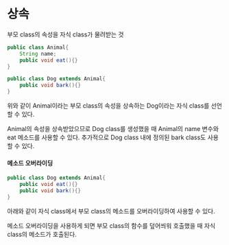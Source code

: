 # 상속

부모 class의 속성을 자식 class가 물려받는 것

```java
public class Animal{
    String name;
    public void eat(){}
}

public class Dog extends Animal{
    public void bark(){}
}
```

위와 같이 Animal이라는 부모 class의 속성을 상속하는 Dog이라는 자식 class를 선언할 수 있다.

Animal의 속성을 상속받았으므로 Dog class를 생성했을 때 Animal의 name 변수와 eat 메소드를 사용할 수 있다. 추가적으로 Dog class 내에 정의된 bark class도 사용할 수 있다.

#### 메소드 오버라이딩

```java
public class Dog extends Animal{
    public void eat(){}
    public void bark(){}
}
```

아래와 같이 자식 class에서 부모 class의 메소드를 오버라이딩하여 사용할 수 있다.

메소드 오버라이딩을 사용하게 되면 부모 class의 함수를 덮어씌워 호출했을 때 자식 class의 메소드가 호출된다.